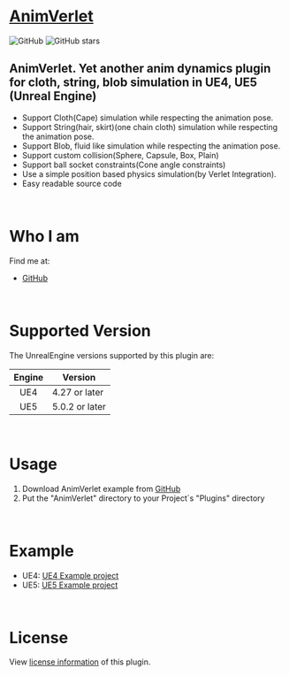 # [**AnimVerlet**](https://github.com/chonjay21/AnimVerlet)
![GitHub](https://img.shields.io/github/license/chonjay21/AnimVerlet)
![GitHub stars](https://img.shields.io/github/stars/chonjay21/AnimVerlet?style=social)
## AnimVerlet. Yet another anim dynamics plugin for cloth, string, blob simulation in UE4, UE5 (Unreal Engine)
* Support Cloth(Cape) simulation while respecting the animation pose.
* Support String(hair, skirt)(one chain cloth) simulation while respecting the animation pose.
* Support Blob, fluid like simulation while respecting the animation pose.
* Support custom collision(Sphere, Capsule, Box, Plain)
* Support ball socket constraints(Cone angle constraints)
* Use a simple position based physics simulation(by Verlet Integration).
* Easy readable source code

<br />

# Who I am

Find me at:
* [GitHub](https://github.com/chonjay21)

<br />

# Supported Version

The UnrealEngine versions supported by this plugin are:

| Engine | Version |
| :----: | --- |
| UE4 | 4.27 or later  |
| UE5 | 5.0.2 or later |

<br />

# Usage

1. Download AnimVerlet example from [GitHub](https://github.com/chonjay21/AnimVerlet)
2. Put the "AnimVerlet" directory to your Project`s "Plugins" directory

<br />

# Example

* UE4: [UE4 Example project](https://github.com/chonjay21/AnimVerletExample_UE4)
* UE5: [UE5 Example project](https://github.com/chonjay21/AnimVerletExample_UE5)

<br />

# License

View [license information](https://github.com/chonjay21/AnimVerlet/blob/master/LICENSE) of this plugin.